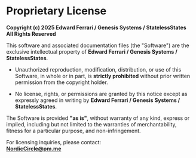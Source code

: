 # Proprietary License

**Copyright (c) 2025 Edward Ferrari / Genesis Systems / StatelessStates**  
**All Rights Reserved**

This software and associated documentation files (the "Software") are the
exclusive intellectual property of **Edward Ferrari / Genesis Systems / StatelessStates**.

- Unauthorized reproduction, modification, distribution, or use of this
  Software, in whole or in part, is **strictly prohibited** without prior
  written permission from the copyright holder.  

- No license, rights, or permissions are granted by this notice except
  as expressly agreed in writing by **Edward Ferrari / Genesis Systems / StatelessStates**.  

The Software is provided **"as is"**, without warranty of any kind, express
or implied, including but not limited to the warranties of merchantability,
fitness for a particular purpose, and non-infringement.  

For licensing inquiries, please contact:  
 **NordicCircle@pm.me**
